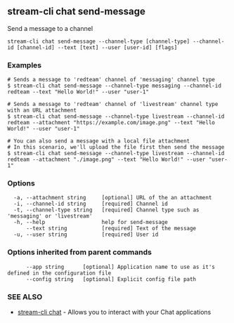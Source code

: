 ## stream-cli chat send-message

Send a message to a channel

```
stream-cli chat send-message --channel-type [channel-type] --channel-id [channel-id] --text [text] --user [user-id] [flags]
```

### Examples

```
# Sends a message to 'redteam' channel of 'messaging' channel type
$ stream-cli chat send-message --channel-type messaging --channel-id redteam --text "Hello World!" --user "user-1"

# Sends a message to 'redteam' channel of 'livestream' channel type with an URL attachment
$ stream-cli chat send-message --channel-type livestream --channel-id redteam --attachment "https://example.com/image.png" --text "Hello World!" --user "user-1"

# You can also send a message with a local file attachment
# In this scenario, we'll upload the file first then send the message
$ stream-cli chat send-message --channel-type livestream --channel-id redteam --attachment "./image.png" --text "Hello World!" --user "user-1"

```

### Options

```
  -a, --attachment string     [optional] URL of the an attachment
  -i, --channel-id string     [required] Channel id
  -t, --channel-type string   [required] Channel type such as 'messaging' or 'livestream'
  -h, --help                  help for send-message
      --text string           [required] Text of the message
  -u, --user string           [required] User id
```

### Options inherited from parent commands

```
      --app string      [optional] Application name to use as it's defined in the configuration file
      --config string   [optional] Explicit config file path
```

### SEE ALSO

* [stream-cli chat](stream-cli_chat.md)	 - Allows you to interact with your Chat applications

